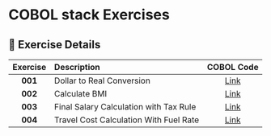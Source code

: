 # COBOL stack Exercises

## 📂 **Exercise Details**

| Exercise | Description | COBOL Code  |
|:-----------:|:-----------|:------------:|
| **001** | Dollar to Real Conversion | [Link](https://github.com/fmarqueseti/Educ360CodeLab/blob/main/stack-cob/cob/COB001.cbl) |
| **002** | Calculate BMI | [Link](https://github.com/fmarqueseti/Educ360CodeLab/blob/main/stack-cob/cob/COB002.cbl) |
| **003** | Final Salary Calculation with Tax Rule | [Link](https://github.com/fmarqueseti/Educ360CodeLab/blob/main/stack-cob/cob/COB003.cbl) |
| **004** | Travel Cost Calculation With Fuel Rate | [Link](https://github.com/fmarqueseti/Educ360CodeLab/blob/main/stack-cob/cob/COB004.cbl) |